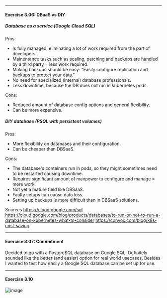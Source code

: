 ------------------------------
#### Exercise 3.06: DBaaS vs DIY
##### Database as a service  (Google Cloud SQL)
Pros: 
- Is fully managed, eliminating a lot of work required from the part of developers.
- Mainentance tasks such as scaling, patching and backups are handled by a third party = less work required.
- Making backups should be easy: "Easily configure replication and backups to protect your data."
- No need for specialized (internal) database professionals.
- Less downtime, because the DB does not run in kubernetes pods.

Cons:
- Reduced amount of database config options and general flexibility.
- Can be more expensive.

##### DIY database (PSQL with persistent volumes)
Pros: 
- More flexibility on databases and their configuration.
- Can be cheaper than DBSaaS.

Cons:
- The database's containers run in pods, so they might sometimes need to be restarted causing downtime.
- Requires significant amount of manpower to configure and manage = more work.
- Not yet a mature field like DBSaaS.
- Faulty setups can cause data loss.
- Setting up backups is more difficult than in DBSaaS solutions.

Sources
https://cloud.google.com/sql
https://cloud.google.com/blog/products/databases/to-run-or-not-to-run-a-database-on-kubernetes-what-to-consider
https://convox.com/blog/k8s-cost-saving

-------------------------------
#### Exercise 3.07: Commitment
Decided to go with a PostgreSQL database on Google SQL. Definitely sounded like the better (and easier) option for real world usecases. Besides I wanted to test how easily a Google SQL database can be set up for use.

------------------------------
#### Exercise 3.10
![image](https://user-images.githubusercontent.com/22393121/115245683-e0ad8300-a12d-11eb-9875-78a9565d94ab.png)
